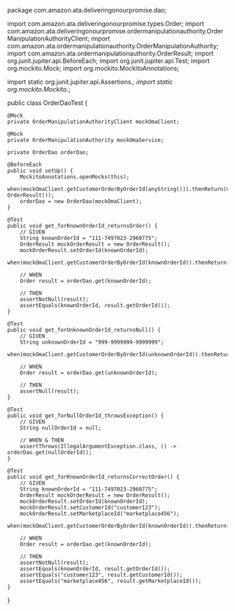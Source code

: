 package com.amazon.ata.deliveringonourpromise.dao;

import com.amazon.ata.deliveringonourpromise.types.Order;
import com.amazon.ata.deliveringonourpromise.ordermanipulationauthority.OrderManipulationAuthorityClient;
import com.amazon.ata.ordermanipulationauthority.OrderManipulationAuthority;
import com.amazon.ata.ordermanipulationauthority.OrderResult;
import org.junit.jupiter.api.BeforeEach;
import org.junit.jupiter.api.Test;
import org.mockito.Mock;
import org.mockito.MockitoAnnotations;

import static org.junit.jupiter.api.Assertions.*;
import static org.mockito.Mockito.*;

public class OrderDaoTest {

    @Mock
    private OrderManipulationAuthorityClient mockOmaClient;

    @Mock
    private OrderManipulationAuthority mockOmaService;

    private OrderDao orderDao;

    @BeforeEach
    public void setUp() {
        MockitoAnnotations.openMocks(this);
        when(mockOmaClient.getCustomerOrderByOrderId(anyString())).thenReturn(new OrderResult());
        orderDao = new OrderDao(mockOmaClient);
    }

    @Test
    public void get_forKnownOrderId_returnsOrder() {
        // GIVEN
        String knownOrderId = "111-7497023-2960775";
        OrderResult mockOrderResult = new OrderResult();
        mockOrderResult.setOrderId(knownOrderId);
        when(mockOmaClient.getCustomerOrderByOrderId(knownOrderId)).thenReturn(mockOrderResult);

        // WHEN
        Order result = orderDao.get(knownOrderId);

        // THEN
        assertNotNull(result);
        assertEquals(knownOrderId, result.getOrderId());
    }

    @Test
    public void get_forUnknownOrderId_returnsNull() {
        // GIVEN
        String unknownOrderId = "999-9999999-9999999";
        when(mockOmaClient.getCustomerOrderByOrderId(unknownOrderId)).thenReturn(null);

        // WHEN
        Order result = orderDao.get(unknownOrderId);

        // THEN
        assertNull(result);
    }

    @Test
    public void get_forNullOrderId_throwsException() {
        // GIVEN
        String nullOrderId = null;

        // WHEN & THEN
        assertThrows(IllegalArgumentException.class, () -> orderDao.get(nullOrderId));
    }

    @Test
    public void get_forKnownOrderId_returnsCorrectOrder() {
        // GIVEN
        String knownOrderId = "111-7497023-2960775";
        OrderResult mockOrderResult = new OrderResult();
        mockOrderResult.setOrderId(knownOrderId);
        mockOrderResult.setCustomerId("customer123");
        mockOrderResult.setMarketplaceId("marketplace456");
        when(mockOmaClient.getCustomerOrderByOrderId(knownOrderId)).thenReturn(mockOrderResult);

        // WHEN
        Order result = orderDao.get(knownOrderId);

        // THEN
        assertNotNull(result);
        assertEquals(knownOrderId, result.getOrderId());
        assertEquals("customer123", result.getCustomerId());
        assertEquals("marketplace456", result.getMarketplaceId());
    }
}